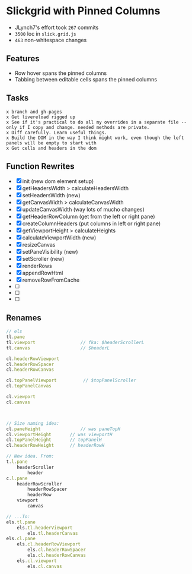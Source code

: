 # Slickgrid with Pinned Columns

* JLynch7's effort took `267` commits
* `3500` loc in `slick.grid.js`
* `463` non-whitespace changes

## Features
* Row hover spans the pinned columns
* Tabbing between editable cells spans the pinned columns

## Tasks

```todo
x branch and gh-pages
x Get livereload rigged up
x See if it's practical to do all my overrides in a separate file -- only if I copy and change. needed methods are private.
x Diff carefully. Learn useful things.
x Build the DOM in the way I think might work, even though the left panels will be empty to start with
x Get cells and headers in the dom
```

## Function Rewrites

- [x] init (new dom element setup)
- [x] getHeadersWidth > calculateHeadersWidth
- [x] setHeadersWidth (new)
- [x] getCanvasWidth > calculateCanvasWidth
- [x] updateCanvasWidth (way lots of mucho changes)
- [x] getHeaderRowColumn (get from the left or right pane)
- [x] createColumnHeaders (put columns in left or right pane)
- [x] getViewportHeight > calculateHeights
- [x] calculateViewportWidth (new)
- [x] resizeCanvas
- [x] setPaneVisibility (new)
- [x] setScroller (new)
- [x] renderRows
- [x] appendRowHtml
- [x] removeRowFromCache
- [ ] 
- [ ] 
- [ ] 


## Renames

```javascript
// els
tl.pane
tl.viewport                 // fka: $headerScrollerL
tl.canvas                   // $headerL

cl.headerRowViewport
cl.headerRowSpacer
cl.headerRowCanvas

cl.topPanelViewport			 // $topPanelScroller
cl.topPanelCanvas

cl.viewport
cl.canvas    



// Size naming idea:
cl.paneHeight				// was paneTopH
cl.viewportHeight		// was viewportH
cl.topPanelHeight		// topPanelH
cl.headerRowHeight 		// headerRowH

// New idea. From:
t.l.pane
	headerScroller
		header
c.l.pane
	headerRowScroller
		headerRowSpacer
		headerRow
	viewport
		canvas

// ...To:
els.tl.pane
	els.tl.headerViewport
		els.tl.headerCanvas
els.cl.pane
	els.cl.headerRowViewport
		els.cl.headerRowSpacer
		els.cl.headerRowCanvas
	els.cl.viewport
		els.cl.canvas



```













